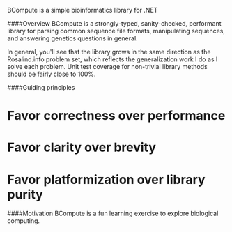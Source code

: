 BCompute is a simple bioinformatics library for .NET

####Overview
BCompute is a strongly-typed, sanity-checked, performant library for parsing common sequence file formats, manipulating sequences, and answering genetics questions in general.

In general, you'll see that the library grows in the same direction as the Rosalind.info problem set, which reflects the generalization work I do as I solve each problem. Unit test coverage for non-trivial library methods should be fairly close to 100%.

####Guiding principles
# Favor correctness over performance
# Favor clarity over brevity
# Favor platformization over library purity

####Motivation
BCompute is a fun learning exercise to explore biological computing.